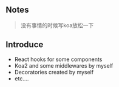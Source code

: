 ## Notes
> 没有事情的时候写koa放松一下

## Introduce
- React hooks for some components 
- Koa2 and some middlewares by myself
- Decoratories created by myself
- etc....

